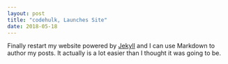 ```yaml
---
layout: post
title: "codehulk, Launches Site"
date: 2018-05-18
---
```


Finally restart my website powered by [Jekyll](http://jekyllrb.com) and I can use Markdown to author my posts. It actually is a lot easier than I thought it was going to be.
